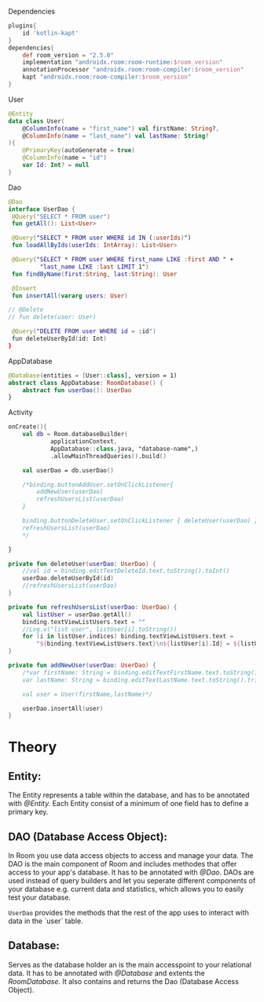 Dependencies
```gradle
plugins{
	id 'kotlin-kapt'
}
dependencies{
	def room_version = "2.5.0"
    implementation "androidx.room:room-runtime:$room_version"
    annotationProcessor "androidx.room:room-compiler:$room_version"
    kapt "androidx.room:room-compiler:$room_version"
}
```

User
```kotlin
@Entity
data class User(
    @ColumnInfo(name = "first_name") val firstName: String?,
    @ColumnInfo(name = "last_name") val lastName: String?
){
    @PrimaryKey(autoGenerate = true)
    @ColumnInfo(name = "id")
    var Id: Int? = null
}
```

Dao
```kotlin
@Dao
interface UserDao {
 @Query("SELECT * FROM user")
 fun getAll(): List<User>

 @Query("SELECT * FROM user WHERE id IN (:userIds)")
 fun loadAllByIds(userIds: IntArray): List<User>

 @Query("SELECT * FROM user WHERE first_name LIKE :first AND " +
         "last_name LIKE :last LIMIT 1")
 fun findByName(first:String, last:String): User

 @Insert
 fun insertAll(vararg users: User)

// @Delete
// fun delete(user: User)

 @Query("DELETE FROM user WHERE id = :id")
 fun deleteUserById(id: Int)
}
```


AppDatabase
```kotlin
@Database(entities = [User::class], version = 1)
abstract class AppDatabase: RoomDatabase() {
    abstract fun userDao(): UserDao
}
```


Activity
```kotlin
onCreate(){
	val db = Room.databaseBuilder(
            applicationContext,
            AppDatabase::class.java, "database-name",)
            .allowMainThreadQueries().build()

    val userDao = db.userDao()

    /*binding.buttonAddUser.setOnClickListener{
        addNewUser(userDao)
        refreshUsersList(userDao)
    }

	binding.buttonDeleteUser.setOnClickListener { deleteUser(userDao) }
	refreshUsersList(userDao)
    */

}

private fun deleteUser(userDao: UserDao) {
    //val id = binding.editTextDeleteId.text.toString().toInt()
    userDao.deleteUserById(id)
    //refreshUsersList(userDao)
}

private fun refreshUsersList(userDao: UserDao) {
    val listUser = userDao.getAll()
    binding.textViewListUsers.text = ""
    //Log.v("list user", listUser[i].toString())
    for (i in listUser.indices) binding.textViewListUsers.text =
        "${binding.textViewListUsers.text}\n${listUser[i].Id} = ${listUser[i]} "
}

private fun addNewUser(userDao: UserDao) {
    /*var firstName: String = binding.editTextFirstName.text.toString().trim()
    var lastName: String = binding.editTextLastName.text.toString().trim()

    val user = User(firstName,lastName)*/

    userDao.insertAll(user)
}
```

# Theory
## Entity:

The Entity represents a table within the database, and has to be annotated with _@Entity._ Each Entity consist of a minimum of one field has to define a primary key.

## DAO (Database Access Object):

In Room you use data access objects to access and manage your data. The DAO is the main component of Room and includes methodes that offer access to your app's database. It has to be annotated with _@Dao_. DAOs are used instead of query builders and let you seperate different components of your database e.g. current data and statistics, which allows you to easily test your database.

`UserDao` provides the methods that the rest of the app uses to interact with data in the \`user\` table.

## Database:

Serves as the database holder an is the main accesspoint to your relational data. It has to be annotated with _@Database_ and extents the _RoomDatabase._ It also contains and returns the Dao (Database Access Object).